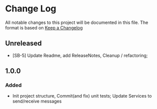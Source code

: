 # Change Log

All notable changes to this project will be documented in this file.
The format is based on [Keep a Changelog](http://keepachangelog.com/)

## Unreleased

- [SB-5] Update Readme, add ReleaseNotes, Cleanup / refactoring;

## 1.0.0

### Added

- Init project structure, Commit(and fix) unit tests; Update Services to send/receive messages
